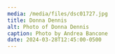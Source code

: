```yaml
---
media: /media/files/dsc01727.jpg
title: Donna Dennis
alt: Photo of Donna Dennis
caption: Photo by Andrea Bancone
date: 2024-03-28T12:45:00-0500
---
```

